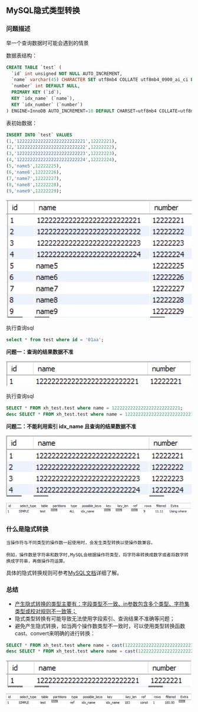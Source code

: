 ## MySQL隐式类型转换

### 问题描述

举一个查询数据时可能会遇到的情景

数据表结构：

```sql
CREATE TABLE `test` (
  `id` int unsigned NOT NULL AUTO_INCREMENT,
  `name` varchar(45) CHARACTER SET utf8mb4 COLLATE utf8mb4_0900_ai_ci DEFAULT NULL,
  `number` int DEFAULT NULL,
  PRIMARY KEY (`id`),
  KEY `idx_name` (`name`),
  KEY `idx_number` (`number`)
) ENGINE=InnoDB AUTO_INCREMENT=10 DEFAULT CHARSET=utf8mb4 COLLATE=utf8mb4_general_ci
```

表初始数据：

```sql
INSERT INTO `test` VALUES 
(1,'12222222222222222222222221',12222221),
(2,'12222222222222222222222222',12222222),
(3,'12222222222222222222222223',12222223),
(4,'12222222222222222222222224',12222224),
(5,'name5',12222225),
(6,'name6',12222226),
(7,'name7',12222227),
(8,'name8',12222228),
(9,'name9',12222229);
```

![init_data](https://github.com/xhiny/coding-exp/blob/main/mysql/mysql_implicit_type_conversion/init_data.png)

执行查询sql

```sql
select * from test where id = '01aa';
```
**问题一：查询的结果数据不准**

![str_to_int](https://github.com/xhiny/coding-exp/blob/main/mysql/mysql_implicit_type_conversion/str_to_int.png)

执行查询sql

```sql
SELECT * FROM xh_test.test where name = 12222222222222222222222221;
desc SELECT * FROM xh_test.test where name = 12222222222222222222222221;
```
**问题二：不能利用索引 idx_name 且查询的结果数据不准**

![int_to_str](https://github.com/xhiny/coding-exp/blob/main/mysql/mysql_implicit_type_conversion/int_to_str.png)

![desc_sql](https://github.com/xhiny/coding-exp/blob/main/mysql/mysql_implicit_type_conversion/desc_sql.png)


### 什么是隐式转换

```blade
当操作符与不同类型的操作数一起使用时，会发生类型转换以使操作数兼容。

例如，操作数是字符串和数字时,MySQL会根据操作符类型，将字符串转换成数字或者将数字转换成字符串，再做操作符运算。
```

具体的隐式转换规则可参考[MySQL文档](https://dev.mysql.com/doc/refman/8.0/en/type-conversion.html)详细了解。

### 总结

- [产生隐式转换的类型主要有：字段类型不一致、in参数包含多个类型、字符集类型或校对规则不一致等；](https://mp.weixin.qq.com/s?__biz=MzI4NjExMDA4NQ==&mid=2648450774&idx=1&sn=efb63a4c5a0396872acb3892a9cd85d8&scene=21#wechat_redirect)
- 隐式类型转换有可能导致无法使用字段索引、查询结果不准确等问题；
- 避免产生隐式转换，如当两个操作数类型不一致时，可以使用类型转换函数cast、convert来明确的进行转换：
```sql
SELECT * FROM xh_test.test where name = cast(12222222222222222222222221 as char);
desc SELECT * FROM xh_test.test where name = cast(12222222222222222222222221 as char);
```

![type_convert](https://github.com/xhiny/coding-exp/blob/main/mysql/mysql_implicit_type_conversion/type_convert.png)

![desc_type_convert](https://github.com/xhiny/coding-exp/blob/main/mysql/mysql_implicit_type_conversion/desc_type_convert.png)
